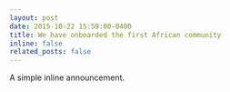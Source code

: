 ```yaml
---
layout: post
date: 2015-10-22 15:59:00-0400
title: We have onboarded the first African community
inline: false
related_posts: false
---
```


A simple inline announcement.

